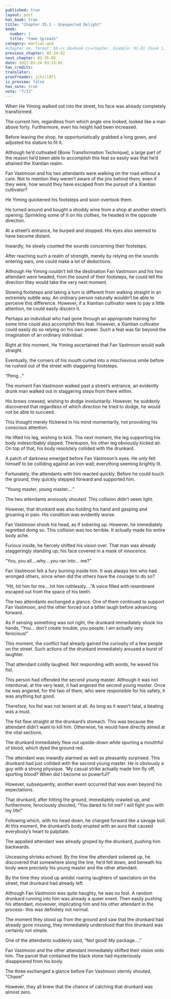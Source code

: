 ```yaml
---
published: true
layout: post
has_book: true
title: "Chapter 35.1 - Unexpected Delight"
book:
  number: 2
  title: "Fame Spreads"
category: martial-god
#chapter no. format: bb-cc bb=book cc=chapter. Example: 01-01 (book 1, chapter 1)
previous_chapter: 02-34-02
next_chapter: 02-35-02
date: 2017-03-24 03:15:01 
has_credits:
translator:
proofreader: jchill071
is_preview: false
has_note: true
note: "7/12"
---
```

When He Yiming walked out into the street, his face was already completely transformed.

The current him, regardless from which angle one looked, looked like a man above forty. Furthermore, even his height had been increased.

Before leaving the shop, he opportunistically grabbed a long gown, and adjusted his stature to fit it.
<!--more-->

Although he’d cultivated [Bone Transformation Technique], a large part of the reason he’d been able to accomplish this feat so easily was that he’d attained the Xiantian realm.

Fan Vastmoon and his two attendants were walking on the road without a care. Not to mention they weren’t aware of the jinx behind them, even if they were, how would they have escaped from the pursuit of a Xiantian cultivator?

He Yiming quickened his footsteps and soon overtook them.

He turned around and bought a shoddy wine from a shop at another street’s opening. Sprinkling some of it on his clothes, he headed in the opposite direction.

At a street’s entrance, he burped and stopped. His eyes also seemed to have become distant.

Inwardly, he slowly counted the sounds concerning their footsteps.

After reaching such a realm of strength, merely by relying on the sounds entering ears, one could make a lot of deductions.

Although He Yiming couldn’t tell the destination Fan Vastmoon and his two attendant were headed, from the sound of their footsteps, he could tell the direction they would take the very next moment.

Slowing footsteps and taking a turn is different from walking straight in an extremely subtle way. An ordinary person naturally wouldn’t be able to perceive this difference. However, if a Xiantian cultivator were to pay a little attention, he could easily discern it.

Perhaps an individual who had gone through an appropriate training for some time could also accomplish this feat. However, a Xiantian cultivator could easily do so relying on his own power. Such a feat was far beyond the imagination of an ordinary individual.

Right at this moment, He Yiming ascertained that Fan Vastmoon would walk straight.

Eventually, the corners of his mouth curled into a mischievous smile before he rushed out of the street with staggering footsteps.

“Peng…”

The moment Fan Vastmoon walked past a street’s entrance, an evidently drunk man walked out in staggering steps from there within.

His brows creased, wishing to dodge involuntarily. However, he suddenly discovered that regardless of which direction he tried to dodge, he would not be able to succeed.

This thought merely flickered in his mind momentarily, not provoking his conscious attention.

He lifted his leg, wishing to kick. The next moment, the leg supporting his body indescribably slipped. Thereupon, his other leg obviously kicked air. On top of that, his body resolutely collided with the drunkard.

A patch of darkness emerged before Fan Vastmoon’s eyes. He only felt himself to be colliding against an iron wall; everything seeming brightly lit.

Fortunately, the attendants with him reacted quickly. Before he could touch the ground, they quickly stepped forward and supported him.

“Young master, young master….”

The two attendants anxiously shouted. This collision didn’t seem light.

However, that drunkard was also holding his hand and gasping and groaning in pain. His condition was evidently worse.

Fan Vastmoon shook his head, as if sobering up. However, he immediately regretted doing so. This collision was too terrible. It actually made his entire body ache.

Furious inside, he fiercely shifted his vision over. That man was already staggeringly standing up; his face covered in a mask of innocence.

“You, you all….why….you ran into... me?” 

Fan Vastmoon felt a fury burning inside him. It was always him who had wronged others, since when did the others have the courage to do so?

“Hit, hit him for me….hit him ruthlessly….”A voice filled with resentment escaped out from the space of his teeth.

The two attendants exchanged a glance. One of them continued to support Fan Vastmoon, and the other forced out a bitter laugh before advancing forward.

As if sensing something was not right, the drunkard immediately shook his hands, “You... don’t create trouble, you people. I am actually very ferocious!”

This moment, the conflict had already gained the curiosity of a few people on the street. Such actions of the drunkard immediately aroused a burst of laughter.

That attendant coldly laughed. Not responding with words, he waved his fist.

This person had offended the second young master. Although it was not intentional, at the very least, it had angered the second young master. Once he was angered, for the two of them, who were responsible for his safety, it was anything but good.

Therefore, his fist was not lenient at all. As long as it wasn’t fatal, a beating was a must.

The fist flew straight at the drunkard’s stomach. This was because the attendant didn’t want to kill him. Otherwise, he would have directly aimed at the vital sections.

The drunkard immediately flew out upside-down while spurting a mouthful of blood, which dyed the ground red.

The attendant was inwardly alarmed as well as pleasantly surprised. This drunkard had just collided with the second young master. He is obviously a guy with a strong physique. ‘My casual strike actually made him fly off, spurting blood? When did I become so powerful?’

However, subsequently, another event occurred that was even beyond his expectations.

That drunkard, after hitting the ground, immediately crawled up, and furthermore, ferociously shouted, “You dared to hit me? I will fight you with my life!”

Following which, with his head down, he charged forward like a savage bull. At this moment, the drunkard’s body erupted with an aura that caused everybody’s heart to palpitate.

The appalled attendant was already groped by the drunkard, pushing him backwards.

Unceasing shrieks echoed. By the time the attendant sobered up, he discovered that somewhere along the line, he’d fell down, and beneath his body were precisely his young master and the other attendant.

By the time they stood up amidst roaring laughters of spectators on the street, that drunkard had already left.

Although Fan Vastmoon was quite haughty, he was no fool. A random drunkard running into him was already a queer event. Then easily pushing his attendant, moveover, implicating him and his other attendant in the process- this was definitely not normal.

The moment they stood up from the ground and saw that the drunkard had already gone missing, they immediately understood that this drunkard was certainly not simple.

One of the attendants suddenly said, “Not good! My package….”

Fan Vastmoon and the other attendant immediately shifted their vision onto him. The parcel that contained the black stone had mysteriously disappeared from his body.

The three exchanged a glance before Fan Vastmoon sternly shouted, “Chase!”

However, they all knew that the chance of catching that drunkard was almost zero.
